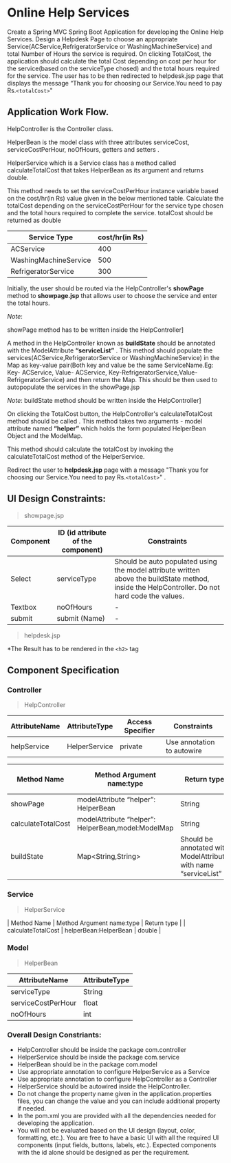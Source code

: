 # Online Help Services

Create a Spring MVC Spring Boot Application for developing the Online Help Services. Design a Helpdesk Page to choose an appropriate Service(ACService,RefrigeratorService or WashingMachineService) and total Number of Hours the service is required. On clicking TotalCost, the application should calculate the total Cost depending on cost per hour for the service(based on the serviceType chosed) and the total hours required for the service. The user has to be then redirected to helpdesk.jsp page that displays the message “Thank you for choosing our Service.You need to pay Rs.`<totalCost>`"

## Application Work Flow.

HelpController is the Controller class.

HelperBean is the model class with three attributes serviceCost, serviceCostPerHour, noOfHours,  getters and setters .

HelperService which is a Service class has a method called calculateTotalCost that takes HelperBean as its argument and returns double.

This method needs to set the serviceCostPerHour instance variable based on the cost/hr(in Rs) value given in the below mentioned table. 
Calculate the totalCost depending on the serviceCostPerHour for the service type chosen and the total hours required to complete the service.
totalCost should be returned as double

| Service Type | cost/hr(in Rs) |
| ------------ | -------------- | 
| ACService | 400 |
| WashingMachineService | 500 |
| RefrigeratorService | 300 |

Initially, the user should be routed via the HelpController's **showPage** method to **showpage.jsp** that allows user to choose the service and enter the total hours.

*Note*: 

showPage method has to be written inside the HelpController]

A method in the HelpController known as **buildState** should be annotated with the ModelAttribute **“serviceList”** . This method should populate the services(ACService,RefrigeratorService or WashingMachineService) in the Map as key-value pair(Both key and value be the same ServiceName.Eg: Key- ACService, Value- ACService, Key-RefrigeratorService,Value-RefrigeratorService) and then return the Map. This should be then used to autopopulate the services in the showPage.jsp       

*Note*:
buildState method should be written inside the HelpController]

On clicking the TotalCost button, the HelpController's calculateTotalCost  method should be called . This method takes two arguments -  model attribute named **“helper”** which holds the form populated HelperBean Object and the  ModelMap.

This method should calculate the totalCost by invoking  the calculateTotalCost method of the HelperService.


Redirect the user to **helpdesk.jsp** page with a message "Thank you for choosing our Service.You need to pay Rs.`<totalCost>`" .

## UI Design Constraints:

> showpage.jsp

| Component | ID (id attribute of the component) | Constraints | 
| --------- | ---------------------------------- | ----------- | 
| Select | serviceType | Should be auto populated using the model attribute written above the buildState method, inside the HelpController. Do not hard code the values. |
| Textbox | noOfHours | - |
| submit | submit (Name) | - |

> helpdesk.jsp

*The Result has to be rendered in the `<h2>` tag

## Component Specification 

### Controller

> HelpController                  

| AttributeName | AttributeType | Access Specifier | Constraints | 
| ------------- | ------------- | ---------------- | ----------- |
| helpService | HelperService | private | Use annotation to autowire |

| Method Name | Method Argument name:type | Return type | RequestMapping URL & Request Method |
| ----------- | ------------------------- | ----------- | ----------------------------------- |
| showPage | modelAttribute “helper”: HelperBean | String | /showPage & GET | 
| calculateTotalCost | modelAttribute “helper”: HelperBean,model:ModelMap | String | /helpDesk & POST |
| buildState | Map<String,String> | Should be annotated with ModelAttribute with name “serviceList” |  | 

### Service

> HelperService 

| Method Name | Method Argument name:type | Return type | 
| calculateTotalCost | helperBean:HelperBean | double | 

### Model

> HelperBean

| AttributeName | AttributeType | 
| ------------- | ------------- |
| serviceType | String | 
| serviceCostPerHour | float | 
| noOfHours | int | 

### Overall Design Constriants:

- HelpController should be inside the package com.controller 
- HelperService should be inside the package com.service 
- HelperBean should be in the package com.model
- Use appropriate annotation to configure  HelperService as a Service
- Use appropriate annotation to configure HelpController as  a Controller     
- HelperService should be autowired inside the HelpController. 
- Do not change the property name given in the application.properties files, you can change the value and you can include additional property if needed.
- In the pom.xml you are provided with all the dependencies needed for developing the application. 
- You will not be evaluated based on the UI design (layout, color, formatting, etc.). You are free to have a basic UI with all the required UI components (input fields, buttons, labels, etc.). Expected components with the id alone should be designed as per the requirement.
 
